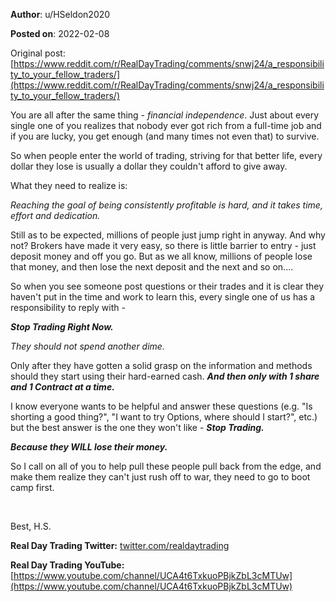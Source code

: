 **Author**: u/HSeldon2020

**Posted on**: 2022-02-08

Original post: [https://www.reddit.com/r/RealDayTrading/comments/snwj24/a_responsibility_to_your_fellow_traders/](https://www.reddit.com/r/RealDayTrading/comments/snwj24/a_responsibility_to_your_fellow_traders/)

You are all after the same thing - *financial independence*.  Just about every single one of you realizes that nobody ever got rich from a full-time job and if you are lucky, you get enough (and many times not even that) to survive.  

So when people enter the world of trading, striving for that better life, every dollar they lose is usually a dollar they couldn't afford to give away.  

What they need to realize is:

*Reaching the goal of being consistently profitable is hard, and it takes time, effort and dedication.*

Still as to be expected, millions of people just jump right in anyway.  And why not? Brokers have made it very easy, so there is little barrier to entry - just deposit money and off you go.  But as we all know, millions of people lose that money, and then lose the next deposit and the next and so on....

So when you see someone post questions or their trades and it is clear they haven't put in the time and work to learn this, every single one of us has a responsibility to reply with - 

***Stop Trading Right Now.***

*They should not spend another dime.*  

Only after they have gotten a solid grasp on the information and methods should they start using their hard-earned cash.  ***And then only with 1 share and 1 Contract at a time.***

I know everyone wants to be helpful and answer these questions (e.g. "Is shorting a good thing?", "I want to try Options, where should I start?", etc.) but the best answer is the one they won't like - ***Stop Trading.***

***Because they WILL lose their money.***  

So I call on all of you to help pull these people pull back from the edge, and make them realize they can't just rush off to war, they need to go to boot camp first.

&#x200B;

Best, H.S.

**Real Day Trading Twitter:** [twitter.com/realdaytrading](https://twitter.com/realdaytrading)

**Real Day Trading YouTube:** [https://www.youtube.com/channel/UCA4t6TxkuoPBjkZbL3cMTUw](https://www.youtube.com/channel/UCA4t6TxkuoPBjkZbL3cMTUw)